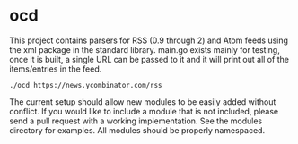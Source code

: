 ocd
===

This project contains parsers for RSS (0.9 through 2) and Atom feeds using the xml package in the standard library. main.go exists mainly for testing, once it is built, a single URL can be passed to it and it will print out all of the items/entries in the feed.

    ./ocd https://news.ycombinator.com/rss
    
The current setup should allow new modules to be easily added without conflict. If you would like to include a module that is not included, please send a pull request with a working implementation. See the modules directory for examples. All modules should be properly namespaced.
